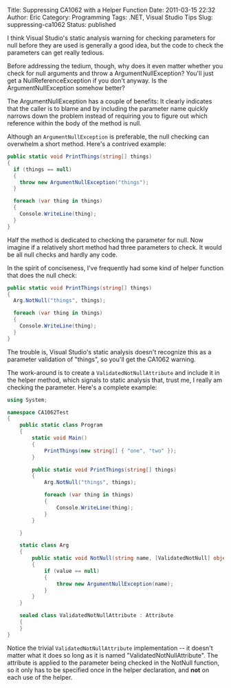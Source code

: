 Title: Suppressing CA1062 with a Helper Function
Date: 2011-03-15 22:32
Author: Eric
Category: Programming
Tags: .NET, Visual Studio Tips
Slug: suppressing-ca1062
Status: published

I think Visual Studio's static analysis warning for checking parameters
for null before they are used is generally a good idea, but the code to
check the parameters can get really tedious.

<!--more-->

Before addressing the tedium, though, why does it even matter whether
you check for null arguments and throw a ArgumentNullException? You'll
just get a NullReferenceException if you don't anyway. Is the
ArgumentNullException somehow better?

The ArgumentNullException has a couple of benefits: It clearly indicates
that the caller is to blame and by including the parameter name quickly
narrows down the problem instead of requiring you to figure out which
reference within the body of the method is null.

Although an `ArgumentNullException` is preferable, the null checking can
overwhelm a short method. Here's a contrived example:

```csharp
public static void PrintThings(string[] things)
{
  if (things == null)
  {
    throw new ArgumentNullException("things");
  }

  foreach (var thing in things)
  {
    Console.WriteLine(thing);
  }
}
```

Half the method is dedicated to checking the parameter for null. Now
imagine if a relatively short method had three parameters to check. It
would be all null checks and hardly any code.

In the spirit of conciseness, I've frequently had some kind of helper
function that does the null check:

```csharp
public static void PrintThings(string[] things)
{
  Arg.NotNull("things", things);

  foreach (var thing in things)
  {
    Console.WriteLine(thing);
  }
}
```

The trouble is, Visual Studio's static analysis doesn't recognize this
as a parameter validation of "things", so you'll get the CA1062 warning.

The work-around is to create a `ValidatedNotNullAttribute` and include it
in the helper method, which signals to static analysis that, trust me, I
really am checking the parameter. Here's a complete example:

```csharp
using System;

namespace CA1062Test
{
    public static class Program
    {
        static void Main()
        {
            PrintThings(new string[] { "one", "two" });
        }

        public static void PrintThings(string[] things)
        {
            Arg.NotNull("things", things);

            foreach (var thing in things)
            {
                Console.WriteLine(thing);
            }
        }

    }

    static class Arg
    {
        public static void NotNull(string name, [ValidatedNotNull] object value)
        {
            if (value == null)
            {
                throw new ArgumentNullException(name);
            }
        }
    }

    sealed class ValidatedNotNullAttribute : Attribute
    {
    }
}
```

Notice the trivial `ValidatedNotNullAttribute` implementation -- it
doesn't matter what it does so long as it is named
"ValidatedNotNullAttribute". The attribute is applied to the parameter
being checked in the NotNull function, so it only has to be specified
once in the helper declaration, and **not** on each use of the helper.
